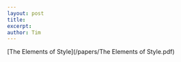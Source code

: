 ```yaml
---
layout: post
title: 
excerpt: 
author: Tim
---
```


[The Elements of Style](/papers/The Elements of Style.pdf)
